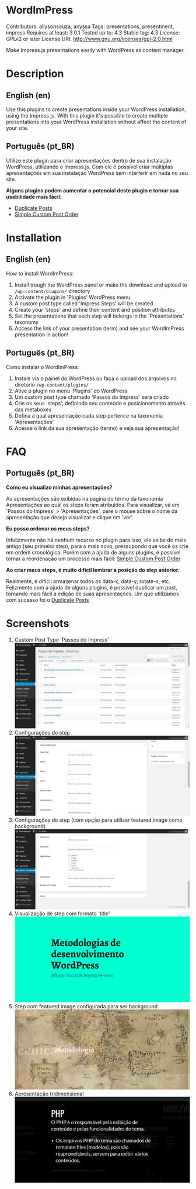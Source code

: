 WordImPress
===========

Contributors: allysonsouza, anyssa
Tags: presentations, presentment, impress
Requires at least: 3.0.1
Tested up to: 4.3
Stable tag: 4.3
License: GPLv2 or later
License URI: http://www.gnu.org/licenses/gpl-2.0.html

Make Impress.js presentations easily with WordPress as content manager.

Description
===========

English (en)
------------

Use this plugins to create presentations inside your WordPress installation, using the Impress.js.
With this plugin it's possible to create multiple presentations into your WordPress installation without affect the content of your site.

Português (pt_BR)
-----------------

Utilize este plugin para criar apresentações dentro de sua instalação WordPress, utilizando o Impress.js. 
Com ele é possível criar múltiplas apresentações em sua instalação WordPress sem interferir em nada no seu site.

**Alguns plugins podem aumentar o potencial deste plugin e tornar sua usabilidade mais fácil:**
- [Duplicate Posts](https://wordpress.org/plugins/duplicate-post/)
- [Simple Custom Post Order](https://wordpress.org/support/view/plugin-reviews/simple-custom-post-order)

Installation
============

English (en)
------------
How to install WordImPress:

1. Install trough the WordPress panel or make the download and upload to `/wp-content/plugins/` directory
2. Activate the plugin in 'Plugins' WordPress menu
3. A custom post type called 'Impress Steps' will be created
4. Create your 'steps' and define their content and position attributes
5. Set the presentations that each step will belongs in the 'Presentations' taxonomy
6. Access the link of your presentation (term) and see your WordImPress presentation in action!

Português (pt_BR)
-----------------
Como instalar o WordImPress:

1. Instale via o painel do WordPress ou faça o upload dos arquivos no diretório `/wp-content/plugins/`
2. Ative o plugin no menu 'Plugins' do WordPress
3. Um custom post type chamado 'Passos do Impress' será criado
4. Crie os seus 'steps', definindo seu conteúdo e posicionamento através das metaboxes
5. Defina a qual apresentação cada step pertence na taxonomia 'Apresentações'
6. Acesse o link da sua apresentação (termo) e veja sua apresentação!

FAQ
===

Português (pt_BR)
----------------

**Como eu visualizo minhas apresentações?**

As apresentações são exibidas na página do termo da taxonomia Apresentações ao qual os steps foram atribuídos.
Para visualizar, vá em 'Passos do Impress' > 'Apresentações', pare o mouse sobre o nome da apresentação que deseja visualizar e clique em 'ver'.

**Eu posso ordenar os meus steps?**

Infelizmente não há nenhum recurso no plugin para isso, ele exibe do mais antigo (seu primeiro step), para o mais novo, pressupondo que você os crie em ordem cronológica.
Porém com a ajuda de alguns plugins, é possível tornar a reordenação um processo mais fácil: [Simple Custom Post Order](https://wordpress.org/support/view/plugin-reviews/simple-custom-post-order)

**Ao criar meus steps, é muito difícil lembrar a posição do step anterior.**

Realmente, é difícil armazenar todos os data-x, data-y, rotate-x, etc. Felizmente com a ajuda de alguns plugins, é possível duplicar um post, tornando mais fácil a edição de suas apresentações.
Um que utilizamos com sucesso foi o [Duplicate Posts](https://wordpress.org/plugins/duplicate-post/)

Screenshots
===========

1. Custom Post Type 'Passos do Impress'
![alt tag](/assets/screenshot-1.png?raw=true)
2. Configurações do step
![alt tag](/assets/screenshot-2.png?raw=true)
3. Configurações do step (com opção para utilizar featured image como background)
![alt tag](/assets/screenshot-3.png?raw=true)
4. Visualização de step com formato 'title'
![alt tag](/assets/screenshot-4.png?raw=true)
5. Step com featured image configurada para ser background
![alt tag](/assets/screenshot-5.png?raw=true)
6. Apresentação tridimensional
![alt tag](/assets/screenshot-6.png?raw=true)
